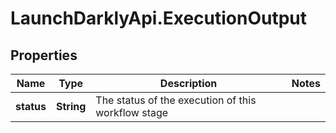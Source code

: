 # LaunchDarklyApi.ExecutionOutput

## Properties

Name | Type | Description | Notes
------------ | ------------- | ------------- | -------------
**status** | **String** | The status of the execution of this workflow stage | 



